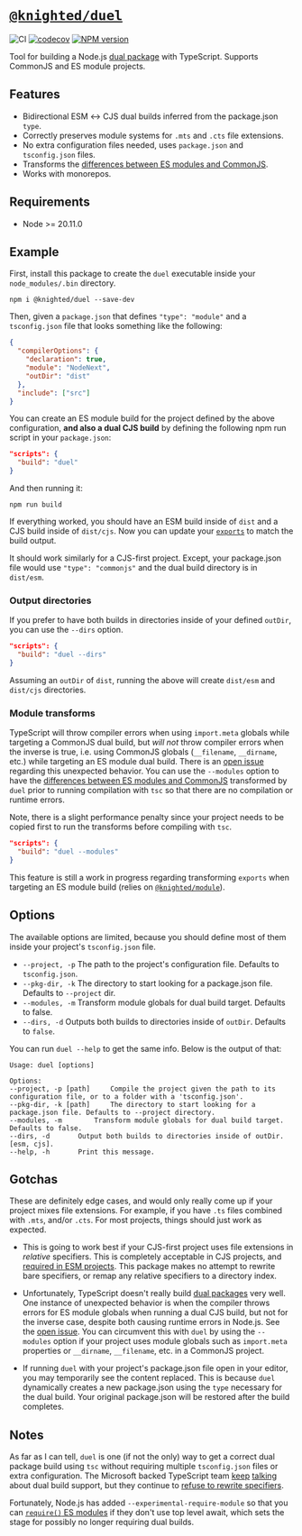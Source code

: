 # [`@knighted/duel`](https://www.npmjs.com/package/@knighted/duel)

![CI](https://github.com/knightedcodemonkey/duel/actions/workflows/ci.yml/badge.svg)
[![codecov](https://codecov.io/gh/knightedcodemonkey/duel/branch/main/graph/badge.svg?token=7K74BRLHFy)](https://codecov.io/gh/knightedcodemonkey/duel)
[![NPM version](https://img.shields.io/npm/v/@knighted/duel.svg)](https://www.npmjs.com/package/@knighted/duel)

Tool for building a Node.js [dual package](https://nodejs.org/api/packages.html#dual-commonjses-module-packages) with TypeScript. Supports CommonJS and ES module projects.

## Features

- Bidirectional ESM ↔️ CJS dual builds inferred from the package.json `type`.
- Correctly preserves module systems for `.mts` and `.cts` file extensions.
- No extra configuration files needed, uses `package.json` and `tsconfig.json` files.
- Transforms the [differences between ES modules and CommonJS](https://nodejs.org/api/esm.html#differences-between-es-modules-and-commonjs).
- Works with monorepos.


## Requirements

- Node >= 20.11.0

## Example

First, install this package to create the `duel` executable inside your `node_modules/.bin` directory.

```console
npm i @knighted/duel --save-dev
```

Then, given a `package.json` that defines `"type": "module"` and a `tsconfig.json` file that looks something like the following:

```json
{
  "compilerOptions": {
    "declaration": true,
    "module": "NodeNext",
    "outDir": "dist"
  },
  "include": ["src"]
}
```

You can create an ES module build for the project defined by the above configuration, **and also a dual CJS build** by defining the following npm run script in your `package.json`:

```json
"scripts": {
  "build": "duel"
}
```

And then running it:

```console
npm run build
```

If everything worked, you should have an ESM build inside of `dist` and a CJS build inside of `dist/cjs`. Now you can update your [`exports`](https://nodejs.org/api/packages.html#exports) to match the build output.

It should work similarly for a CJS-first project. Except, your package.json file would use `"type": "commonjs"` and the dual build directory is in `dist/esm`.

### Output directories

If you prefer to have both builds in directories inside of your defined `outDir`, you can use the `--dirs` option.

```json
"scripts": {
  "build": "duel --dirs"
}
```

Assuming an `outDir` of `dist`, running the above will create `dist/esm` and `dist/cjs` directories.

### Module transforms

TypeScript will throw compiler errors when using `import.meta` globals while targeting a CommonJS dual build, but _will not_ throw compiler errors when the inverse is true, i.e. using CommonJS globals (`__filename`, `__dirname`, etc.) while targeting an ES module dual build. There is an [open issue](https://github.com/microsoft/TypeScript/issues/58658) regarding this unexpected behavior. You can use the `--modules` option to have the [differences between ES modules and CommonJS](https://nodejs.org/api/esm.html#differences-between-es-modules-and-commonjs) transformed by `duel` prior to running compilation with `tsc` so that there are no compilation or runtime errors.

Note, there is a slight performance penalty since your project needs to be copied first to run the transforms before compiling with `tsc`.

```json
"scripts": {
  "build": "duel --modules"
}
```

This feature is still a work in progress regarding transforming `exports` when targeting an ES module build (relies on [`@knighted/module`](https://github.com/knightedcodemonkey/module)).

## Options

The available options are limited, because you should define most of them inside your project's `tsconfig.json` file.

- `--project, -p` The path to the project's configuration file. Defaults to `tsconfig.json`.
- `--pkg-dir, -k` The directory to start looking for a package.json file. Defaults to `--project` dir.
- `--modules, -m` Transform module globals for dual build target. Defaults to false.
- `--dirs, -d` Outputs both builds to directories inside of `outDir`. Defaults to `false`.

You can run `duel --help` to get the same info. Below is the output of that:

```console
Usage: duel [options]

Options:
--project, -p [path] 	 Compile the project given the path to its configuration file, or to a folder with a 'tsconfig.json'.
--pkg-dir, -k [path] 	 The directory to start looking for a package.json file. Defaults to --project directory.
--modules, -m 		 Transform module globals for dual build target. Defaults to false.
--dirs, -d 		 Output both builds to directories inside of outDir. [esm, cjs].
--help, -h 		 Print this message.
```

## Gotchas

These are definitely edge cases, and would only really come up if your project mixes file extensions. For example, if you have `.ts` files combined with `.mts`, and/or `.cts`. For most projects, things should just work as expected.

- This is going to work best if your CJS-first project uses file extensions in _relative_ specifiers. This is completely acceptable in CJS projects, and [required in ESM projects](https://nodejs.org/api/esm.html#import-specifiers). This package makes no attempt to rewrite bare specifiers, or remap any relative specifiers to a directory index.

- Unfortunately, TypeScript doesn't really build [dual packages](https://nodejs.org/api/packages.html#dual-commonjses-module-packages) very well. One instance of unexpected behavior is when the compiler throws errors for ES module globals when running a dual CJS build, but not for the inverse case, despite both causing runtime errors in Node.js. See the [open issue](https://github.com/microsoft/TypeScript/issues/58658). You can circumvent this with `duel` by using the `--modules` option if your project uses module globals such as `import.meta` properties or `__dirname`, `__filename`, etc. in a CommonJS project.

- If running `duel` with your project's package.json file open in your editor, you may temporarily see the content replaced. This is because `duel` dynamically creates a new package.json using the `type` necessary for the dual build. Your original package.json will be restored after the build completes.

## Notes

As far as I can tell, `duel` is one (if not the only) way to get a correct dual package build using `tsc` without requiring multiple `tsconfig.json` files or extra configuration. The Microsoft backed TypeScript team [keep](https://github.com/microsoft/TypeScript/pull/54546) [talking](https://github.com/microsoft/TypeScript/issues/54593) about dual build support, but they continue to [refuse to rewrite specifiers](https://github.com/microsoft/TypeScript/issues/16577).

Fortunately, Node.js has added `--experimental-require-module` so that you can [`require()` ES modules](https://nodejs.org/api/esm.html#require) if they don't use top level await, which sets the stage for possibly no longer requiring dual builds.
